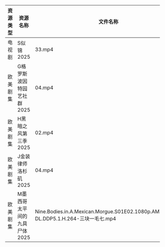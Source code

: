 | 资源类型 | 资源名称             | 文件名称                                                                            | 分享链接                                 | 更新时间                |
| ---- | ---------------- | ------------------------------------------------------------------------------- | ------------------------------------ | ------------------- |
| 电视剧  | S似锦2025          | 33.mp4                                                                          | https://www.alipan.com/s/VMdivamJ5t3 | 2025-03-18 00:07:02 |
| 欧美剧集 | G格罗斯波因特园艺社群2025  | 04.mp4                                                                          | https://pan.quark.cn/s/9b9b6a68a5a2  | 2025-03-18 16:22:32 |
| 欧美剧集 | H黑暗之风第三季2025     | 02.mp4                                                                          | https://pan.quark.cn/s/d46a5be6d438  | 2025-03-18 16:23:27 |
| 欧美剧集 | J金装律师洛杉矶2025     | 04.mp4                                                                          | https://pan.quark.cn/s/e3a2537f5ada  | 2025-03-18 01:24:00 |
| 欧美剧集 | M墨西哥太平间的九具尸体2025 | Nine.Bodies.in.A.Mexican.Morgue.S01E02.1080p.AMZN.WEB-DL.DDP5.1.H.264-三块一毛七.mp4 | https://pan.quark.cn/s/0859e6171b16  | 2025-03-18 16:24:34 |
